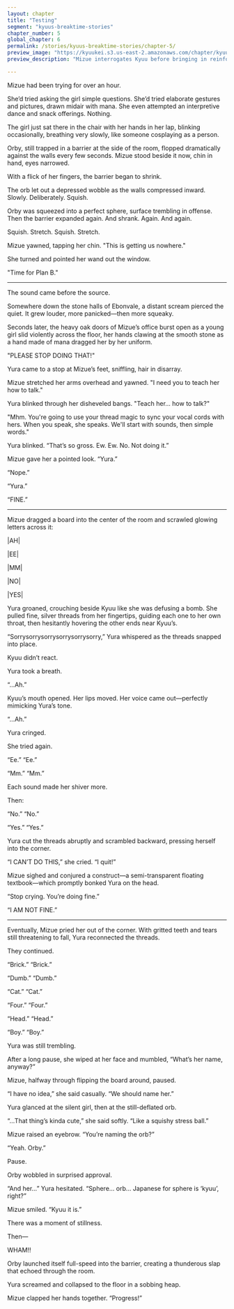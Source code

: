 ```yaml
---
layout: chapter
title: "Testing"
segment: "kyuus-breaktime-stories"
chapter_number: 5
global_chapter: 6
permalink: /stories/kyuus-breaktime-stories/chapter-5/
preview_image: "https://kyuukei.s3.us-east-2.amazonaws.com/chapter/kyuu/4.png"
preview_description: "Mizue interrogates Kyuu before bringing in reinforcements"

---
```

Mizue had been trying for over an hour.

She’d tried asking the girl simple questions. She’d tried elaborate gestures and pictures, drawn midair with mana. She even attempted an interpretive dance and snack offerings. Nothing.

The girl just sat there in the chair with her hands in her lap, blinking occasionally, breathing very slowly, like someone cosplaying as a person.

Orby, still trapped in a barrier at the side of the room, flopped dramatically against the walls every few seconds. Mizue stood beside it now, chin in hand, eyes narrowed.

With a flick of her fingers, the barrier began to shrink.

The orb let out a depressed wobble as the walls compressed inward. Slowly. Deliberately. Squish.

Orby was squeezed into a perfect sphere, surface trembling in offense. Then the barrier expanded again. And shrank. Again. And again.

Squish. Stretch. Squish. Stretch.

Mizue yawned, tapping her chin. "This is getting us nowhere."

She turned and pointed her wand out the window.

"Time for Plan B."

- - -

The sound came before the source.

Somewhere down the stone halls of Ebonvale, a distant scream pierced the quiet. It grew louder, more panicked—then more squeaky.

Seconds later, the heavy oak doors of Mizue’s office burst open as a young girl slid violently across the floor, her hands clawing at the smooth stone as a hand made of mana dragged her by her uniform.

"PLEASE STOP DOING THAT!"

Yura came to a stop at Mizue’s feet, sniffling, hair in disarray.

Mizue stretched her arms overhead and yawned. "I need you to teach her how to talk."

Yura blinked through her disheveled bangs. "Teach her... how to talk?"

"Mhm. You're going to use your thread magic to sync your vocal cords with hers. When you speak, she speaks. We'll start with sounds, then simple words."

Yura blinked. “That’s so gross. Ew. Ew. No. Not doing it.”

Mizue gave her a pointed look. “Yura.”

“Nope.”

“Yura.”

“FINE.”

- - -

Mizue dragged a board into the center of the room and scrawled glowing letters across it:

|AH|

|EE|

|MM|

|NO|

|YES|

Yura groaned, crouching beside Kyuu like she was defusing a bomb. She pulled fine, silver threads from her fingertips, guiding each one to her own throat, then hesitantly hovering the other ends near Kyuu’s.

“Sorrysorrysorrysorrysorrysorry,” Yura whispered as the threads snapped into place.

Kyuu didn’t react.

Yura took a breath.

“...Ah.”

Kyuu’s mouth opened. Her lips moved. Her voice came out—perfectly mimicking Yura’s tone.

“...Ah.”

Yura cringed.

She tried again.

“Ee.”
“Ee.”

“Mm.”
“Mm.”

Each sound made her shiver more.

Then:

“No.”
“No.”

“Yes.”
“Yes.”

Yura cut the threads abruptly and scrambled backward, pressing herself into the corner.

“I CAN’T DO THIS,” she cried. “I quit!”

Mizue sighed and conjured a construct—a semi-transparent floating textbook—which promptly bonked Yura on the head.

“Stop crying. You’re doing fine.”

“I AM NOT FINE.”

- - -

Eventually, Mizue pried her out of the corner. With gritted teeth and tears still threatening to fall, Yura reconnected the threads.

They continued.

“Brick.”
“Brick.”

“Dumb.”
“Dumb.”

“Cat.”
“Cat.”

“Four.”
“Four.”

“Head.”
“Head.”

“Boy.”
“Boy.”

Yura was still trembling.

After a long pause, she wiped at her face and mumbled, “What’s her name, anyway?”

Mizue, halfway through flipping the board around, paused.

“I have no idea,” she said casually. “We should name her.”

Yura glanced at the silent girl, then at the still-deflated orb.

“…That thing’s kinda cute,” she said softly. “Like a squishy stress ball.”

Mizue raised an eyebrow. “You’re naming the orb?”

“Yeah. Orby.”

Pause.

Orby wobbled in surprised approval.

“And her…” Yura hesitated. “Sphere… orb… Japanese for sphere is ‘kyuu’, right?”

Mizue smiled. “Kyuu it is.”

There was a moment of stillness.

Then—

WHAM!!

Orby launched itself full-speed into the barrier, creating a thunderous slap that echoed through the room.

Yura screamed and collapsed to the floor in a sobbing heap.

Mizue clapped her hands together. “Progress!”

